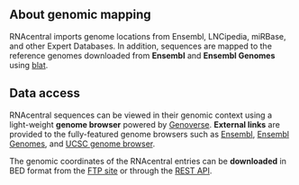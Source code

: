 
## About genomic mapping <a style="cursor: pointer" id="about-genomic-mapping" ng-click="scrollTo('about-genomic-mapping')" name="about-genomic-mapping" class="text-muted smaller"><i class="fa fa-link"></i></a>

RNAcentral imports genome locations from Ensembl, LNCipedia, miRBase, and other Expert Databases.
In addition, sequences are mapped to the reference genomes downloaded from **Ensembl** and **Ensembl Genomes** using [blat](http://europepmc.org/abstract/MED/11932250).

## Data access <a style="cursor: pointer" id="genome-specific-functionality" ng-click="scrollTo('genome-specific-functionality')" name="genome-specific-functionality" class="text-muted smaller"><i class="fa fa-link"></i></a>

RNAcentral sequences can be viewed
in their genomic context using a light-weight **genome browser** powered by [Genoverse](http://genoverse.org).
**External links** are provided to the fully-featured genome browsers such as [Ensembl](http://ensembl.org),
[Ensembl Genomes](http://ensemblgenomes.org), and [UCSC genome browser](http://genome.ucsc.edu/).

The genomic coordinates of the RNAcentral entries can be **downloaded** in BED format
from the [FTP site](https://ftp.ebi.ac.uk/pub/databases/RNAcentral/current_release/genome_coordinates/) or through the [REST API](http://rnacentral.org/api#v1-genome-annotations).
